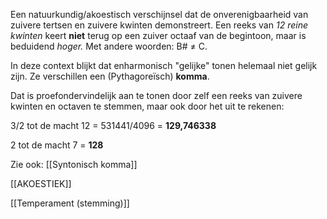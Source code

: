Een natuurkundig/akoestisch verschijnsel dat de onverenigbaarheid van zuivere tertsen en zuivere kwinten demonstreert.
Een reeks van _12 reine kwinten_ keert **niet** terug op een zuiver octaaf van de begintoon, maar is beduidend _hoger._ Met andere woorden: B# ≠ C.

In deze context blijkt dat enharmonisch "gelijke" tonen helemaal niet gelijk zijn. Ze verschillen een (Pythagoreïsch) **komma**.

Dat is proefondervindelijk aan te tonen door zelf een reeks van zuivere kwinten en octaven te stemmen, maar ook door het uit te rekenen:

3/2 tot de macht 12 = 531441/4096 = **129,746338**

2 tot de macht 7 = **128**

Zie ook: [[Syntonisch komma]]

[[AKOESTIEK]]

[[Temperament (stemming)]]
